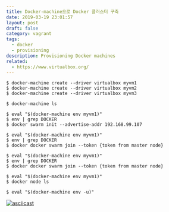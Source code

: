 ```yaml
---
title: Docker-machine으로 Docker 클러스터 구축
date: 2019-03-19 23:01:57
layout: post
draft: false
category: vagrant
tags:
  - docker
  - provisioning
description: Provisioning Docker machines
related:
  - https://www.virtualbox.org/
---
```


```
$ docker-machine create --driver virtualbox myvm1
$ docker-machine create --driver virtualbox myvm2
$ docker-machine create --driver virtualbox myvm3

$ docker-machine ls

$ eval "$(docker-machine env myvm1)"
$ env | grep DOCKER
$ docker swarm init --advertise-addr 192.168.99.107

$ eval "$(docker-machine env myvm1)"
$ env | grep DOCKER
$ docker docker swarm join --token {token from master node}

$ eval "$(docker-machine env myvm1)"
$ env | grep DOCKER
$ docker docker swarm join --token {token from master node}

$ eval "$(docker-machine env myvm1)"
$ docker node ls

$ eval "$(docker-machine env -u)" 
```

[![asciicast](https://asciinema.org/a/zFdnQo7fGRtvVYMUWm60dRBsO.svg)](https://asciinema.org/a/zFdnQo7fGRtvVYMUWm60dRBsO)